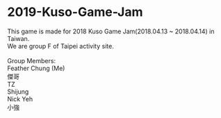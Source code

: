 # 2019-Kuso-Game-Jam

This game is made for 2018 Kuso Game Jam(2018.04.13 ~ 2018.04.14) in Taiwan.  
We are group F of Taipei activity site.  
<br/>
Group Members:  
Feather Chung (Me)<br/>
傑哥<br/>
TZ<br/>
Shijung<br/>
Nick Yeh<br/>
小強<br/>
